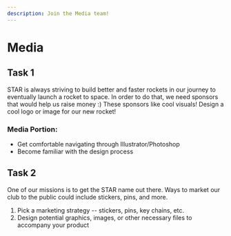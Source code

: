 ```yaml
---
description: Join the Media team!
---
```


# Media

## **Task 1**

STAR is always striving to build better and faster rockets in our journey to eventually launch a rocket to space. In order to do that, we need sponsors that would help us raise money :\) These sponsors like cool visuals! Design a cool logo or image for our new rocket!

### **Media Portion:**

* Get comfortable navigating through Illustrator/Photoshop
* Become familiar with the design process

## **Task 2**

One of our missions is to get the STAR name out there. Ways to market our club to the public could include stickers, pins, and more.

1. Pick a marketing strategy -- stickers, pins, key chains, etc.
2. Design potential graphics, images, or other necessary files to accompany your product




